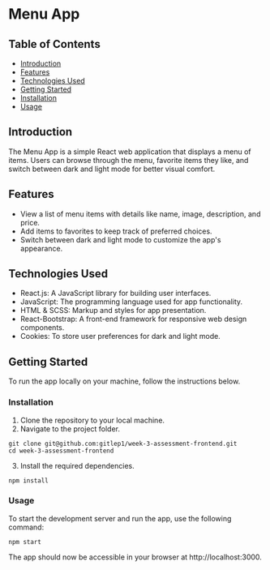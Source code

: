 # Menu App

## Table of Contents

- [Introduction](#introduction)
- [Features](#features)
- [Technologies Used](#technologies-used)
- [Getting Started](#getting-started)
- [Installation](#installation)
- [Usage](#usage)

## Introduction

<a name="introduction" />

The Menu App is a simple React web application that displays a menu of items. Users can browse through the menu, favorite items they like, and switch between dark and light mode for better visual comfort.

## Features

<a name="features" />

- View a list of menu items with details like name, image, description, and price.
- Add items to favorites to keep track of preferred choices.
- Switch between dark and light mode to customize the app's appearance.

## Technologies Used

<a name="technologies-used" />

- React.js: A JavaScript library for building user interfaces.
- JavaScript: The programming language used for app functionality.
- HTML & SCSS: Markup and styles for app presentation.
- React-Bootstrap: A front-end framework for responsive web design components.
- Cookies: To store user preferences for dark and light mode.

## Getting Started

<a name="getting-started" />

To run the app locally on your machine, follow the instructions below.

### Installation

<a name="installation" />

1. Clone the repository to your local machine.
2. Navigate to the project folder.

```
git clone git@github.com:gitlep1/week-3-assessment-frontend.git
cd week-3-assessment-frontend
```

3. Install the required dependencies.

```
npm install
```

### Usage

<a name="usage" />

To start the development server and run the app, use the following command:

```
npm start
```

The app should now be accessible in your browser at http://localhost:3000.
